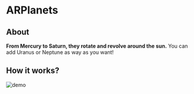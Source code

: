 # ARPlanets
## About
 **From Mercury to Saturn, they rotate and revolve around the sun.**
 You can add Uranus or Neptune as way as you want!

## How it works?
![demo](https://github.com/synature14/ARSolarSystem/tree/master/gifs/demo.gif)
